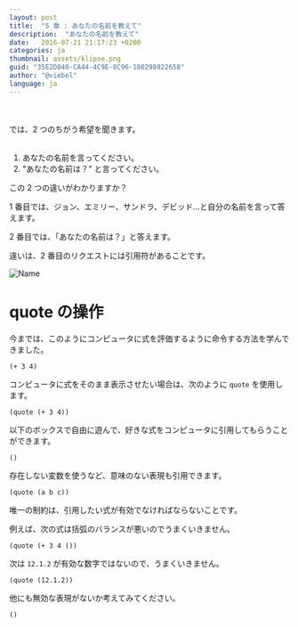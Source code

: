 ```yaml
---
layout: post
title:  "5 章 : あなたの名前を教えて"
description:  "あなたの名前を教えて"
date:   2016-07-21 21:17:23 +0200
categories: ja
thumbnail: assets/klipse.png
guid: "35E2D040-CA44-4C9E-8C96-180298922658"
author: "@viebel"
language: ja
---
```




<br/>
<br/>
では、2 つのちがう希望を聞きます。
<br/>
<br/>

1. あなたの名前を言ってください。
2. "あなたの名前は？" と言ってください。

この 2 つの違いがわかりますか？

1 番目では、ジョン、エミリー、サンドラ、デビッド...と自分の名前を言って答えます。

2 番目では、「あなたの名前は？」と答えます。

違いは、2 番目のリクエストには引用符があることです。


![Name](/assets/images/what_name.jpg)

# quote の操作

今までは、このようにコンピュータに式を評価するように命令する方法を学んできました。

~~~klipse
(+ 3 4)
~~~

コンピュータに式をそのまま表示させたい場合は、次のように `quote` を使用します。

~~~klipse
(quote (+ 3 4))
~~~

以下のボックスで自由に遊んで、好きな式をコンピュータに引用してもらうことができます。

~~~klipse
()
~~~

存在しない変数を使うなど、意味のない表現も引用できます。


~~~klipse
(quote (a b c))
~~~


唯一の制約は、引用したい式が有効でなければならないことです。

例えば、次の式は括弧のバランスが悪いのでうまくいきません。

~~~klipse
(quote (+ 3 4 ())
~~~

次は `12.1.2` が有効な数字ではないので、うまくいきません。

~~~klipse
(quote (12.1.2))
~~~

他にも無効な表現がないか考えてみてください。

~~~klipse
()
~~~
